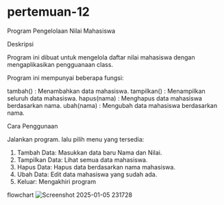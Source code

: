 # pertemuan-12

 Program Pengelolaan Nilai Mahasiswa
 
 Deskripsi
 
 Program ini dibuat untuk mengelola daftar nilai mahasiswa dengan mengaplikasikan pengguanaan class.
 
 Program ini mempunyai beberapa fungsi:
 
 tambah() : Menambahkan data mahasiswa.
 tampilkan() : Menampilkan seluruh data mahasiswa.
 hapus(nama) : Menghapus data mahasiswa berdasarkan nama.
 ubah(nama) : Mengubah data mahasiswa berdasarkan nama.
 
 Cara Penggunaan
 
 Jalankan program. lalu pilih menu yang tersedia:
 1. Tambah Data: Masukkan data baru Nama dan Nilai.
 2. Tampilkan Data: Lihat semua data mahasiswa.
 3. Hapus Data: Hapus data berdasarkan nama mahasiswa.
 4. Ubah Data: Edit data mahasiswa yang sudah ada.
 5. Keluar: Mengakhiri program


   flowchart
![Screenshot 2025-01-05 231728](https://github.com/user-attachments/assets/1f2988ab-c607-44ee-bae2-5bc928d9753b)
